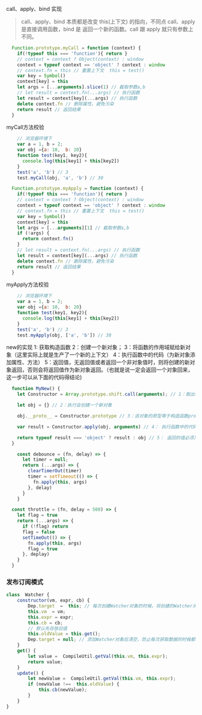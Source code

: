 call、apply、bind 实现
> call、apply、bind 本质都是改变 this(上下文) 的指向，不同点 call、apply 是直接调用函数，bind 
> 是 返回一个新的函数。call 跟 apply 就只有参数上不同。
```javascript
  Function.prototype.myCall = function (context) {
    if(!typeof this === 'function'){ return }
    // context = context ? Object(context) : window
    context = typeof context == 'object' ? context : window
    // context.fn = this // 重置上下文  this = test()   
    var key = Symbol() 
    context[key] = this
    let args = [...arguments].slice(1) // 截取参数a,b
    // let result = context.fn(...args) // 执行函数
    let result = context[key](...args) // 执行函数
    delete context.fn // 删除属性，避免污染
    return result // 返回结果
  }
```
myCall方法校验
```javascript
    // 浏览器环境下
    var a = 1, b = 2;
    var obj ={a: 10,  b: 20}
    function test(key1, key2){
      console.log(this[key1] + this[key2]) 
    }
    test('a', 'b') // 3
    test.myCall(obj, 'a', 'b') // 30
```

```javascript
  Function.prototype.myApply = function (context) {
    if(!typeof this === 'function'){ return }
    // context = context ? Object(context) : window
    context = typeof context == 'object' ? context : window
    // context.fn = this // 重置上下文  this = test()   
    var key = Symbol() 
    context[key] = this
    let args = [...arguments][1] // 截取参数a,b
    if (!args) {
      return context.fn()
    }
    // let result = context.fn(...args) // 执行函数
    let result = context[key](...args) // 执行函数
    delete context.fn // 删除属性，避免污染
    return result // 返回结果
  }
```
myApply方法校验
```javascript
    // 浏览器环境下
    var a = 1, b = 2;
    var obj ={a: 10,  b: 20}
    function test(key1, key2){
      console.log(this[key1] + this[key2]) 
    }
    test('a', 'b') // 3
    test.myApply(obj, ['a', 'b']) // 30
```


new的实现
1: 获取构造函数
2：创建一个新对象；
3：将函数的作用域赋给新对象（这里实际上就是生产了一个新的上下文）
4：执行函数中的代码（为新对象添加属性、方法）
5：返回值，无返回值或者返回一个非对象值时，则将创建的新对象返回，否则会将返回值作为新对象返回。（也就是说一定会返回一个对象回来，这一步可以从下面的代码得结论)
```javascript
  function MyNew() {
    let Constructor = Array.prototype.shift.call(arguments); // 1：取出构造函数

    let obj = {} // 2：执行会创建一个新对象

    obj.__proto__ = Constructor.prototype // 3：该对象的原型等于构造函数prototype

    var result = Constructor.apply(obj, arguments) // 4： 执行函数中的代码

    return typeof result === 'object' ? result : obj // 5： 返回的值必须为对象
  }
  ```

  <!-- 防抖函数 -->
  <!-- 防止多次提交按钮， 只执行最后一次提交 -->
  ```javascript
      const debounce = (fn, delay) => {
        let timer = null;
        return (...args) => {
          clearTimerOut(timer)
          timer = setTimeout(() => {
            fn.apply(this, args)
          }, delay)
        }
      }
  ```

<!-- 节流函数 -->
<!-- 
  拖拽场景： 固定时间内只执行一次， 防止超高频次触发位置变动 
  缩放场景： 监控浏览器resize
  动画场景： 避免短时间内多次触发动画引起性能问题
-->
```javascript
  const throttle = (fn, delay = 500) => {
    let flag = true
    return (...args) => {
      if (!flag) return
      flag = false
      setTimeOut(() => {
        fn.apply(this, args)
        flag = true
      }, deplay)
    }
  }
```
### 发布订阅模式
```javascript
class  Watcher {
    constructor(vm, expr, cb) {
        Dep.target  =  this; // 每次创建Watcher对象的时候，将创建的Watcher对象在获取值的时候添加到dep中
        this.vm  = vm;
        this.expr = expr;
        this.cb = cb;
        // 默认先存放旧值
        this.oldValue = this.get();
        Dep.target = null; // 添加Watcher对象后清空，防止每次获取数据的时候都添加Watcher对象
    }
    get() {
        let value =  CompileUtil.getVal(this.vm, this.expr);
        return value;
    }
    update() {
        let newValue =  CompileUtil.getVal(this.vm, this.expr);
        if (newValue !==  this.oldValue) {
            this.cb(newValue);
        }
    }
}
```